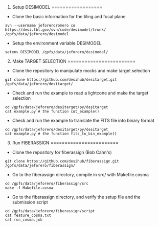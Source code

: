 1. Setup DESIMODEL
==================

* Clone the basic information for the tiling and focal plane 
```
svn --username jeforeroromero co https://desi.lbl.gov/svn/code/desimodel/trunk/ /gpfs/data/jeforero/desimodel
```

* Setup the environment variable DESIMODEL

```
setenv DESIMODEL /gpfs/data/jeforero/desimodel/
```

2. Make TARGET SELECTION
========================

* Clone the repository to manipulate mocks and make target selection
```
git clone https://github.com/desihub/desitarget.git /gpfs/data/jeforero/desitarget/
```

* Check and run the example to read a lightcone and make the target selection 
```
cd /gpfs/data/jeforero/desitarget/py/desitarget
cat example.py # the function cut_example()
```

* Check and run the example to translate the FITS file into binary format
```
cd /gpfs/data/jeforero/desitarget/py/desitarget
cat example.py # the function fits_to_bin_example()
```

3. Run FIBERASSIGN
========================

* Clone the repository for fiberassign (Bob Cahn's)

```
git clone https://github.com/desihub/fiberassign.git /gpfs/data/jeforero/fiberassign/
```

* Go to the fiberassign directory, compile in src/ with Makefile.cosma
```
cd /gpfs/data/jeforero/fiberassign/src
make -f Makefile.cosma
```

* Go to the fiberassign directory, and verify the setup file and the submission script

```
cd /gpfs/data/jeforero/fiberassign/script
cat feature_cosma.txt
cat run_cosma.job
```
